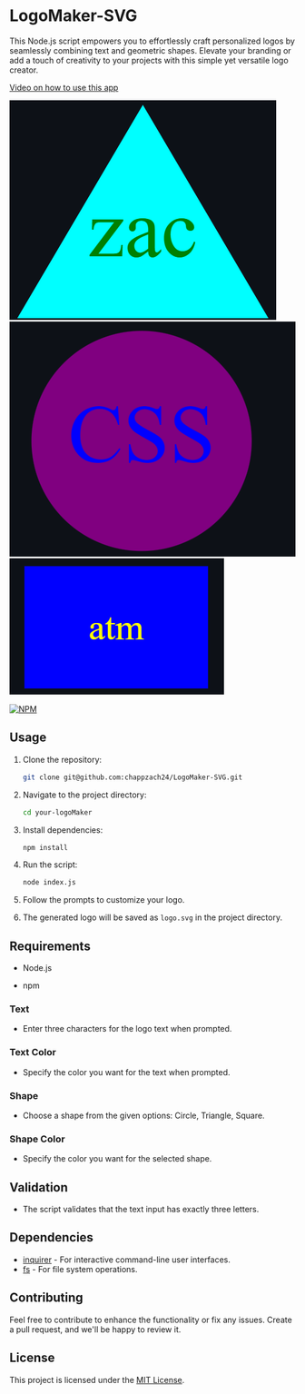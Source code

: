 # LogoMaker-SVG

This Node.js script empowers you to effortlessly craft personalized logos by seamlessly combining text and geometric shapes. Elevate your branding or add a touch of creativity to your projects with this simple yet versatile logo creator.

[Video on how to use this app](https://drive.google.com/file/d/1-Qpfpxih7ndAaLrK7auVvcOjDcCzz5m2/view?usp=sharing)

![alt text](https://github.com/chappzach24/LogoMaker-SVG/blob/main/lib/Photos/Screenshot%202024-01-29%20182021.png)
![alt text](https://github.com/chappzach24/LogoMaker-SVG/blob/main/lib/Photos/Screenshot%202024-01-29%20182145.png)
![alt text](https://github.com/chappzach24/LogoMaker-SVG/blob/main/lib/Photos/Screenshot%202024-01-29%20182319.png)

[![NPM](https://nodei.co/npm/electron-download.png?downloads=true)](https://www.npmjs.com/package/electron-download)  

## Usage

1. Clone the repository:

    ```bash
    git clone git@github.com:chappzach24/LogoMaker-SVG.git
    ```

2. Navigate to the project directory:

    ```bash
    cd your-logoMaker
    ```

3. Install dependencies:

    ```bash
    npm install
    ```

4. Run the script:

    ```bash
    node index.js
    ```

5. Follow the prompts to customize your logo.

6. The generated logo will be saved as `logo.svg` in the project directory.

## Requirements

- Node.js

- npm 

### Text

- Enter three characters for the logo text when prompted.

### Text Color

- Specify the color you want for the text when prompted.

### Shape

- Choose a shape from the given options: Circle, Triangle, Square.

### Shape Color

- Specify the color you want for the selected shape.

## Validation

- The script validates that the text input has exactly three letters.

## Dependencies

- [inquirer](https://www.npmjs.com/package/inquirer) - For interactive command-line user interfaces.
- [fs](https://nodejs.org/api/fs.html) - For file system operations.

## Contributing

Feel free to contribute to enhance the functionality or fix any issues. Create a pull request, and we'll be happy to review it.

## License

This project is licensed under the [MIT License](LICENSE).




